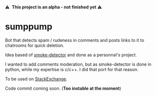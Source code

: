 :warning:  **This project is an alpha - not finished yet** :warning:

# sumppump
Bot that detects spam / rudeness in comments and posts links to it to chatrooms for quick deletion. 

Idea based of <a href="https://github.com/Charcoal-SE/SmokeDetector">smoke-detector</a> and done as a personnal's project. 

I wanted to add comments moderation, but as smoke-detector is done in python, while my expertise is c/c++. I did that port for that reason.

To be used on <a href="https://stackexchange.com/">StackExchange</a>.

Code commit coming soon. (<b>Too instable at the moment</b>)
